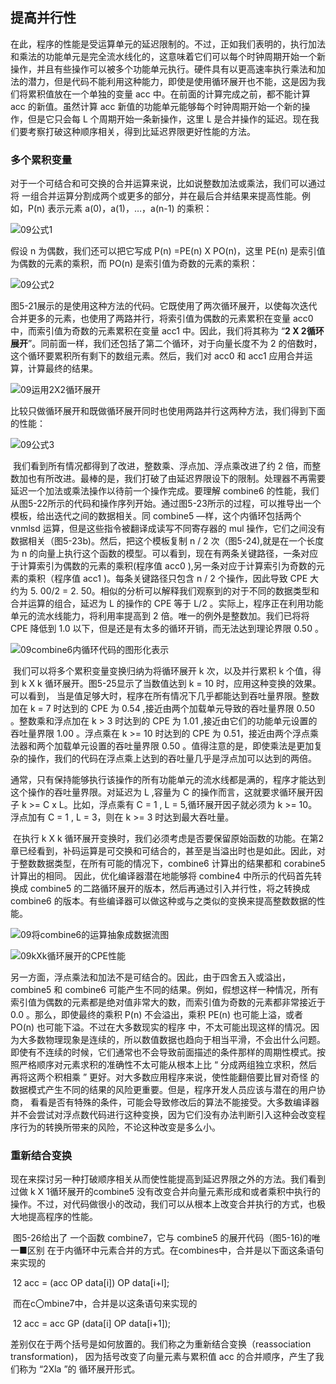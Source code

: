 ## 提高并行性

​		在此，程序的性能是受运算单元的延迟限制的。不过，正如我们表明的，执行加法和乘法的功能单元是完全流水线化的，这意味着它们可以每个时钟周期开始一个新操作，并且有些操作可以被多个功能单元执行。硬件具有以更高速率执行乘法和加法的潜力，但是代码不能利用这种能力，即使是使用循环展开也不能，这是因为我们将累积值放在一个单独的变量 acc 中。在前面的计算完成之前，都不能计算 acc 的新值。虽然计算 acc 新值的功能单元能够每个时钟周期开始一个新的操作，但是它只会每 L 个周期开始一条新操作，这里 L 是合并操作的延迟。现在我们要考察打破这种顺序相关，得到比延迟界限更好性能的方法。



### 多个累积变量

​		对于一个可结合和可交换的合并运算来说，比如说整数加法或乘法，我们可以通过将 一组合并运算分割成两个或更多的部分，并在最后合并结果来提高性能。例如，P(n) 表示元素 a(0)，a(1)，…，a(n-1) 的乘积：

![09公式1](.\markdowniamge\09公式1.png)

假设 n 为偶数，我们还可以把它写成 P(n) =PE(n) X PO(n)，这里 PE(n) 是索引值为偶数的元素的乘积，而 PO(n) 是索引值为奇数的元素的乘积：

![09公式2](.\markdowniamge\09公式2.png)

​		图5-21展示的是使用这种方法的代码。它既使用了两次循环展开，以使每次迭代合并更多的元素，也使用了两路并行，将索引值为偶数的元素累积在变量 acc0 中，而索引值为奇数的元素累积在变量 acc1 中。因此，我们将其称为 “**2 X 2循环展开**”。同前面一样，我们还包括了第二个循环，对于向量长度不为 2 的倍数时，这个循环要累积所有剩下的数组元素。然后，我们对 acc0 和 acc1 应用合并运算，计算最终的结果。

![09运用2X2循环展开](.\markdowniamge\09运用2X2循环展开.png)

比较只做循环展开和既做循环展开同时也使用两路并行这两种方法，我们得到下面的性能：

![09公式3](.\markdowniamge\09公式3.png)

​		我们看到所有情况都得到了改进，整数乘、浮点加、浮点乘改进了约 2 倍，而整数加也有所改进。最棒的是，我们打破了由延迟界限设下的限制。处理器不再需要延迟一个加法或乘法操作以待前一个操作完成。
​		要理解 combine6 的性能，我们从图5-22所示的代码和操作序列开始。通过图5-23所示的过程，可以推导出一个模板，给出迭代之间的数据相关。同 combine5 —样，这个内循环包括两个 vnmlsd 运算，但是这些指令被翻译成读写不同寄存器的 mul 操作，它们之间没有数据相关（图5-23b)。然后，把这个模板复制 n / 2 次（图5-24),就是在一个长度为 n 的向量上执行这个函数的模型。可以看到，现在有两条关键路径，一条对应于计算索引为偶数的元素的乘积(程序值 acc0 ),另一条对应于计算索引为奇数的元素的乘积（程序值 acc1 )。每条关键路径只包含 n / 2 个操作，因此导致 CPE 大约为 5. 00/2 = 2. 50。相似的分析可以解释我们观察到的对于不同的数据类型和合并运算的组合，延迟为 L 的操作的 CPE 等于 L/2 。实际上，程序正在利用功能单元的流水线能力，将利用率提高到 2 倍。唯一的例外是整数加。我们已将将 CPE 降低到 1.0 以下，但是还是有太多的循环开销，而无法达到理论界限 0.50 。

![09combine6内循环代码的图形化表示](.\markdowniamge\09combine6内循环代码的图形化表示.png)

​		我们可以将多个累积变量变换归纳为将循环展开 k 次，以及并行累积 k 个值，得到 k X k 循环展开。图5-25显示了当数值达到 k = 10 时，应用这种变换的效果。可以看到， 当是值足够大时，程序在所有情况下几乎都能达到吞吐量界限。整数加在 k = 7 时达到的 CPE 为 0.54 ,接近由两个加载单元导致的吞吐量界限 0.50 。整数乘和浮点加在 k > 3 时达到的 CPE 为 1.01 ,接近由它们的功能单元设置的吞吐量界限 1.00 。浮点乘在 k >= 10 时达到的 CPE 为 0.51，接近由两个浮点乘法器和两个加载单元设置的吞吐量界限 0.50 。值得注意的是，即使乘法是更加复杂的操作，我们的代码在浮点乘上达到的吞吐量几乎是浮点加可以达到的两倍。

​		通常，只有保持能够执行该操作的所有功能单元的流水线都是满的，程序才能达到这个操作的吞吐量界限。对延迟为 L ,容量为 C 的操作而言，这就要求循环展开因子  k >=  C x L。比如，浮点乘有 C = 1 , L = 5,循环展开因子就必须为 k >= 10。浮点加有 C = 1 , L = 3，则在 k >= 3 时达到最大吞吐量。

​		在执行 k X k 循环展开变换时，我们必须考虑是否要保留原始函数的功能。在第2章已经看到，补码运算是可交换和可结合的，甚至是当溢出时也是如此。因此，对于整数数据类型，在所有可能的情况下，combine6 计算出的结果都和 corabine5 计算出的相同。 因此，优化编译器潜在地能够将 combine4 中所示的代码首先转换成 combine5 的二路循环展开的版本，然后再通过引入并行性，将之转换成 combine6 的版本。有些编译器可以做这种或与之类似的变换来提高整数数据的性能。

![09将combine6的运算抽象成数据流图](.\markdowniamge\09将combine6的运算抽象成数据流图.png)

![09kXk循环展开的CPE性能](.\markdowniamge\09kXk循环展开的CPE性能.png)

​		另一方面，浮点乘法和加法不是可结合的。因此，由于四舍五入或溢出，combine5 和 combine6 可能产生不同的结果。例如，假想这样一种情况，所有索引值为偶数的元素都是绝对值非常大的数，而索引值为奇数的元素都非常接近于 0.0 。那么，即使最终的乘积 P(n) 不会溢出，乘积 PE(n) 也可能上溢，或者PO(n) 也可能下溢。不过在大多数现实的程序 中，不太可能出现这样的情况。因为大多数物理现象是连续的，所以数值数据也趋向于相当平滑，不会出什么问题。即使有不连续的时候，它们通常也不会导致前面描述的条件那样的周期性模式。按照严格顺序对元素求积的准确性不太可能从根本上比 “ 分成两组独立求积，然后再将这两个积相乘 ” 更好。对大多数应用程序来说，使性能翻倍要比冒对奇怪 的数据模式产生不同的结果的风险更重要。但是，程序开发人员应该与潜在的用户协商， 看看是否有特殊的条件，可能会导致修改后的算法不能接受。大多数编译器并不会尝试对浮点数代码进行这种变换，因为它们没有办法判断引入这种会改变程序行为的转换所带来的风险，不论这种改变是多么小。



### 重新结合变换

​		现在来探讨另一种打破顺序相关从而使性能提高到延迟界限之外的方法。我们看到过做 k X 1循环展开的combine5 没有改变合并向量元素形成和或者乘积中执行的操作。不过，对代码做很小的改动，我们可以从根本上改变合并执行的方式，也极大地提高程序的性能。

​		图5-26给出了 一个函数 combine7，它与 combine5 的展开代码（图5-16)的唯一■区别 在于内循环中元素合并的方式。在combines中，合并是以下面这条语句来实现的 

​		12 acc = (acc OP data[i]) OP data[i+l];

​		而在c〇mbine7中，合并是以这条语句来实现的

​		12 acc = acc GP (data[i] OP data[i+1]);

​		差别仅在于两个括号是如何放置的。我们称之为重新结合变换（reassociation transformation)， 因为括号改变了向量元素与累积值 acc 的合并顺序，产生了我们称为 “2Xla ”的 循环展开形式。